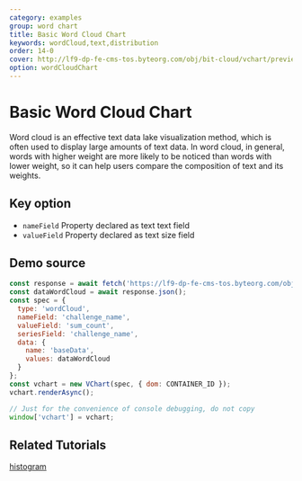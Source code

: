 ```yaml
---
category: examples
group: word chart
title: Basic Word Cloud Chart
keywords: wordCloud,text,distribution
order: 14-0
cover: http://lf9-dp-fe-cms-tos.byteorg.com/obj/bit-cloud/vchart/preview/word-cloud-chart/word-cloud-basis.png
option: wordCloudChart
---
```


# Basic Word Cloud Chart

Word cloud is an effective text data lake visualization method, which is often used to display large amounts of text data. In word cloud, in general, words with higher weight are more likely to be noticed than words with lower weight, so it can help users compare the composition of text and its weights.

## Key option

- `nameField` Property declared as text text field
- `valueField` Property declared as text size field

## Demo source

```javascript livedemo
const response = await fetch('https://lf9-dp-fe-cms-tos.byteorg.com/obj/bit-cloud/data-wordcloud.json');
const dataWordCloud = await response.json();
const spec = {
  type: 'wordCloud',
  nameField: 'challenge_name',
  valueField: 'sum_count',
  seriesField: 'challenge_name',
  data: {
    name: 'baseData',
    values: dataWordCloud
  }
};
const vchart = new VChart(spec, { dom: CONTAINER_ID });
vchart.renderAsync();

// Just for the convenience of console debugging, do not copy
window['vchart'] = vchart;
```

## Related Tutorials

[histogram](link)

